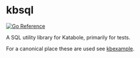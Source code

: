 # kbsql

[![Go Reference](https://pkg.go.dev/badge/github.com/katabole/kbsql.svg)](https://pkg.go.dev/github.com/katabole/kbsql)

A SQL utility library for Katabole, primarily for tests.

For a canonical place these are used see [kbexample](https://github.com/katabole/kbexample).
